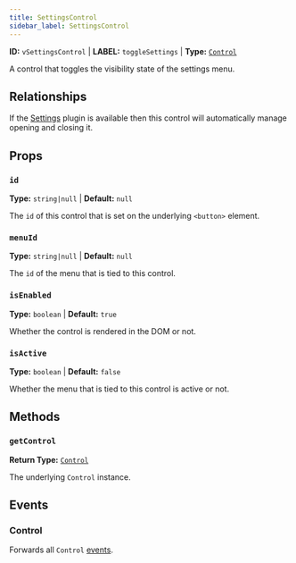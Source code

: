 ```yaml
---
title: SettingsControl
sidebar_label: SettingsControl
---
```


**ID:** `vSettingsControl` | **LABEL:** `toggleSettings` | **Type:** [`Control`](./control-interface.md)

A control that toggles the visibility state of the settings menu.

## Relationships

If the [Settings](../../settings/settings.md) plugin is available then this control will automatically
manage opening and closing it.

## Props

### `id`

**Type:** `string|null` | **Default:** `null`

The `id` of this control that is set on the underlying `<button>` element.

### `menuId`

**Type:** `string|null` | **Default:** `null`

The `id` of the menu that is tied to this control.

### `isEnabled`

**Type:** `boolean` | **Default:** `true`

Whether the control is rendered in the DOM or not.

### `isActive`

**Type:** `boolean` | **Default:** `false`

Whether the menu that is tied to this control is active or not.

## Methods

### `getControl`

**Return Type:** [`Control`](./control.md)

The underlying `Control` instance.

## Events

### Control

Forwards all `Control` [events](./control.md#events).
